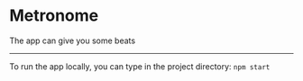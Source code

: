 # Metronome

The app can give you some beats

----------

To run the app locally, you can type in the project directory: `npm start`